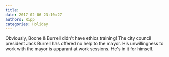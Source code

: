 ```yaml
---
title: 
date: 2017-02-06 23:10:27
authors: Ripp
categories: Holiday
---
```


 Obviously, Boone &amp; Burrell didn't have ethics training! 
The city council president Jack Burrell has offered no help to the mayor. His unwillingness to work with the mayor is apparant at work sessions. He's in it for himself.